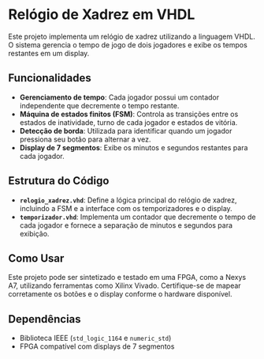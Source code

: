 # Relógio de Xadrez em VHDL

Este projeto implementa um relógio de xadrez utilizando a linguagem VHDL. O sistema gerencia o tempo de jogo de dois jogadores e exibe os tempos restantes em um display.

## Funcionalidades

- **Gerenciamento de tempo**: Cada jogador possui um contador independente que decremente o tempo restante.
- **Máquina de estados finitos (FSM)**: Controla as transições entre os estados de inatividade, turno de cada jogador e estados de vitória.
- **Detecção de borda**: Utilizada para identificar quando um jogador pressiona seu botão para alternar a vez.
- **Display de 7 segmentos**: Exibe os minutos e segundos restantes para cada jogador.

## Estrutura do Código

- **`relogio_xadrez.vhd`**: Define a lógica principal do relógio de xadrez, incluindo a FSM e a interface com os temporizadores e o display.
- **`temporizador.vhd`**: Implementa um contador que decremente o tempo de cada jogador e fornece a separação de minutos e segundos para exibição.

## Como Usar

Este projeto pode ser sintetizado e testado em uma FPGA, como a Nexys A7, utilizando ferramentas como Xilinx Vivado. Certifique-se de mapear corretamente os botões e o display conforme o hardware disponível.

## Dependências

- Biblioteca IEEE (`std_logic_1164` e `numeric_std`)
- FPGA compatível com displays de 7 segmentos
